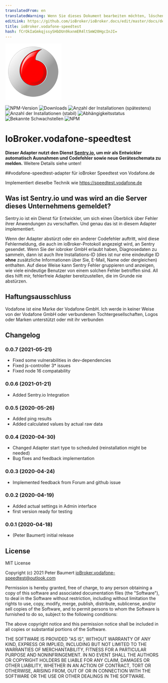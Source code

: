 ```yaml
---
translatedFrom: en
translatedWarning: Wenn Sie dieses Dokument bearbeiten möchten, löschen Sie bitte das Feld "translationsFrom". Andernfalls wird dieses Dokument automatisch erneut übersetzt
editLink: https://github.com/ioBroker/ioBroker.docs/edit/master/docs/de/adapterref/iobroker.vodafone-speedtest/README.md
title: ioBroker.vodafone-speedtest
hash: fCrOkIaGmkqjssySHbDUn9kxnmER4ltSmW20HgcInJI=
---
```

![Logo](../../../en/adapterref/iobroker.vodafone-speedtest/admin/vodafone-speedtest.png)

![NPM-Version](http://img.shields.io/npm/v/iobroker.vodafone-speedtest.svg)
![Downloads](https://img.shields.io/npm/dm/iobroker.vodafone-speedtest.svg)
![Anzahl der Installationen (spätestens)](http://iobroker.live/badges/vodafone-speedtest-installed.svg)
![Anzahl der Installationen (stabil)](http://iobroker.live/badges/vodafone-speedtest-stable.svg)
![Abhängigkeitsstatus](https://img.shields.io/david/peterbaumert/iobroker.vodafone-speedtest.svg)
![Bekannte Schwachstellen](https://snyk.io/test/github/peterbaumert/ioBroker.vodafone-speedtest/badge.svg)
![NPM](https://nodei.co/npm/iobroker.vodafone-speedtest.png?downloads=true)

# IoBroker.vodafone-speedtest
**Dieser Adapter nutzt den Dienst [Sentry.io](https://sentry.io), um mir als Entwickler automatisch Ausnahmen und Codefehler sowie neue Geräteschemata zu melden.** Weitere Details siehe unten!

##vodafone-speedtest-adapter für ioBroker
Speedtest von Vodafone.de

Implementiert dieselbe Technik wie https://speedtest.vodafone.de

## Was ist Sentry.io und was wird an die Server dieses Unternehmens gemeldet?
Sentry.io ist ein Dienst für Entwickler, um sich einen Überblick über Fehler ihrer Anwendungen zu verschaffen. Und genau das ist in diesem Adapter implementiert.

Wenn der Adapter abstürzt oder ein anderer Codefehler auftritt, wird diese Fehlermeldung, die auch im ioBroker-Protokoll angezeigt wird, an Sentry gesendet. Wenn Sie der iobroker GmbH erlaubt haben, Diagnosedaten zu sammeln, dann ist auch Ihre Installations-ID (dies ist nur eine eindeutige ID **ohne** zusätzliche Informationen über Sie, E-Mail, Name oder dergleichen) enthalten. Auf diese Weise kann Sentry Fehler gruppieren und anzeigen, wie viele eindeutige Benutzer von einem solchen Fehler betroffen sind. All dies hilft mir, fehlerfreie Adapter bereitzustellen, die im Grunde nie abstürzen.

## Haftungsausschluss
Vodafone ist eine Marke der Vodafone GmbH. Ich werde in keiner Weise von der Vodafone GmbH oder verbundenen Tochtergesellschaften, Logos oder Marken unterstützt oder mit ihr verbunden

## Changelog

### 0.0.7 (2021-05-21)
* Fixed some vulnerabilities in dev-dependencies
* Fixed js-controller 3* issues
* Fixed node 16 compatability

### 0.0.6 (2021-01-21)
* Added Sentry.io Integration

### 0.0.5 (2020-05-26)
* Added ping results
* Added calculated values by actual raw data

### 0.0.4 (2020-04-30)
* Changed Adapter start type to scheduled (reinstallation might be needed)
* Bug fixes and feedback implementation

### 0.0.3 (2020-04-24)
* Implemented feedback from Forum and github issue

### 0.0.2 (2020-04-19)
* Added actual settings in Admin interface
* first version ready for testing

### 0.0.1 (2020-04-18)
* (Peter Baumert) initial release

## License
MIT License

Copyright (c) 2021 Peter Baumert <ioBroker.vodafone-speedtest@outlook.com>

Permission is hereby granted, free of charge, to any person obtaining a copy
of this software and associated documentation files (the "Software"), to deal
in the Software without restriction, including without limitation the rights
to use, copy, modify, merge, publish, distribute, sublicense, and/or sell
copies of the Software, and to permit persons to whom the Software is
furnished to do so, subject to the following conditions:

The above copyright notice and this permission notice shall be included in all
copies or substantial portions of the Software.

THE SOFTWARE IS PROVIDED "AS IS", WITHOUT WARRANTY OF ANY KIND, EXPRESS OR
IMPLIED, INCLUDING BUT NOT LIMITED TO THE WARRANTIES OF MERCHANTABILITY,
FITNESS FOR A PARTICULAR PURPOSE AND NONINFRINGEMENT. IN NO EVENT SHALL THE
AUTHORS OR COPYRIGHT HOLDERS BE LIABLE FOR ANY CLAIM, DAMAGES OR OTHER
LIABILITY, WHETHER IN AN ACTION OF CONTRACT, TORT OR OTHERWISE, ARISING FROM,
OUT OF OR IN CONNECTION WITH THE SOFTWARE OR THE USE OR OTHER DEALINGS IN THE
SOFTWARE.